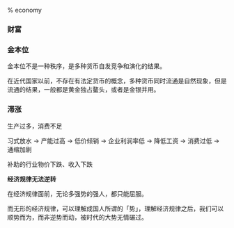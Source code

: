 % economy

### 财富

### 金本位

金本位不是一种秩序，是多种货币自发竞争和演化的结果。

在近代国家以前，不存在有法定货币的概念，多种货币同时流通是自然现象，但是流通的结果，一般都是黄金独占鳌头，或者是金银并用。

### 滞涨

生产过多，消费不足

习式放水 → 产能过高 → 低价倾销 → 企业利润率低 → 降低工资 → 消费过低 → 通缩加剧

补助的行业物价下跌、收入下跌

__经济规律无法逆转__

在经济规律面前，无论多强势的强人，都只能屈服。

而无形的经济规律，可以理解成国人所谓的「势」，理解经济规律之后，我们可以顺势而为，而非逆势而动，被时代的大势无情碾过。
